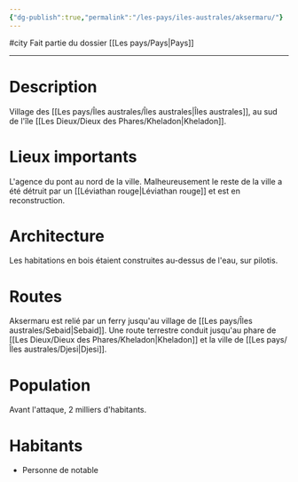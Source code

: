 ```yaml
---
{"dg-publish":true,"permalink":"/les-pays/iles-australes/aksermaru/"}
---
```


#city 
Fait partie du dossier [[Les pays/Pays\|Pays]]

-------

# Description
Village des [[Les pays/Îles australes/Îles australes\|Îles australes]], au sud de l'île [[Les Dieux/Dieux des Phares/Kheladon\|Kheladon]].
# Lieux importants
L'agence du pont au nord de la ville.
Malheureusement le reste de la ville a été détruit par un [[Léviathan rouge\|Léviathan rouge]] et est en reconstruction.
# Architecture
Les habitations en bois étaient construites au-dessus de l'eau, sur pilotis.
# Routes
Aksermaru est relié par un ferry jusqu'au village de [[Les pays/Îles australes/Sebaid\|Sebaid]].
Une route terrestre conduit jusqu'au phare de [[Les Dieux/Dieux des Phares/Kheladon\|Kheladon]] et la ville de [[Les pays/Îles australes/Djesi\|Djesi]].
# Population
Avant l'attaque, 2 milliers d'habitants.
# Habitants
- Personne de notable